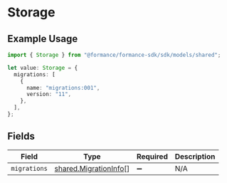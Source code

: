 # Storage

## Example Usage

```typescript
import { Storage } from "@formance/formance-sdk/sdk/models/shared";

let value: Storage = {
  migrations: [
    {
      name: "migrations:001",
      version: "11",
    },
  ],
};
```

## Fields

| Field                                                                 | Type                                                                  | Required                                                              | Description                                                           |
| --------------------------------------------------------------------- | --------------------------------------------------------------------- | --------------------------------------------------------------------- | --------------------------------------------------------------------- |
| `migrations`                                                          | [shared.MigrationInfo](../../../sdk/models/shared/migrationinfo.md)[] | :heavy_minus_sign:                                                    | N/A                                                                   |